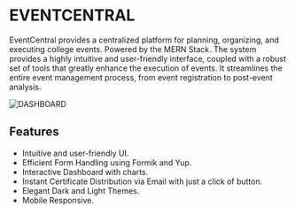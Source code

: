 # EVENTCENTRAL

EventCentral provides a centralized platform for planning, organizing, and executing college events. Powered by the MERN Stack.
The system provides a highly intuitive and user-friendly interface, coupled with a robust set of tools that greatly enhance the execution of events.
It streamlines the entire event management process, from event registration to post-event analysis.

![DASHBOARD](./client/public/banner.jpg)

## Features

- Intuitive and user-friendly UI.
- Efficient Form Handling using Formik and Yup.
- Interactive Dashboard with charts.
- Instant Certificate Distribution via Email with just a click of button.
- Elegant Dark and Light Themes.
- Mobile Responsive.
